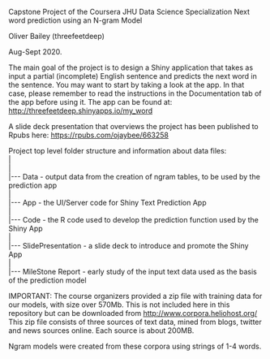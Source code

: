 Capstone Project of the Coursera JHU Data Science Specialization
Next word prediction using an N-gram Model

Oliver Bailey (threefeetdeep)

Aug-Sept 2020.

The main goal of the project is to design a Shiny application that takes as input a partial (incomplete) English sentence and predicts the next word in the sentence. You may want to start by taking a look at the app. In that case, please remember to read the instructions in the Documentation tab of the app before using it. The app can be found at:
http://threefeetdeep.shinyapps.io/my_word

A slide deck presentation that overviews the project has been published to Rpubs here: https://rpubs.com/ojaybee/663258


Project top level folder structure and information about data files:<br>
|<br>
|  
|--- Data - output data from the creation of ngram tables, to be used by the prediction app<br>
|  
|--- App - the UI/Server code for Shiny Text Prediction App<br>
|  
|--- Code - the R code used to develop the prediction function used by the Shiny App<br>
|  
|--- SlidePresentation - a slide deck to introduce and promote the Shiny App<br>
|  
|---  MileStone Report - early study of the input text data used as the basis of the prediction model
  
IMPORTANT:  The course organizers provided a zip file with training data for our models, with size over 570Mb. This is not included here in this repository but can be downloaded from  http://www.corpora.heliohost.org/  This zip file consists of three sources of text data, mined from blogs, twitter and news sources online. Each source is about 200MB.

 Ngram models were created from these corpora using strings of 1-4 words. 

